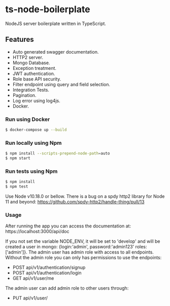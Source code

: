 # ts-node-boilerplate
NodeJS server boilerplate written in TypeScript.

## Features
- Auto generated swagger documentation.
- HTTP2 server.
- Mongo Database.
- Exception treatment.
- JWT authentication.
- Role base API security.
- Filter endpoint using query and field selection.
- Integration Tests.
- Pagination.
- Log error using log4js.
- Docker.

### Run using Docker
```bash
$ docker-compose up --build
``` 

### Run locally using Npm
```bash
$ npm install --scripts-prepend-node-path=auto
$ npm start
```

### Run tests using Npm
```bash
$ npm install
$ npm test
``` 
Use Node v10.18.0 or bellow. There is a bug on a spdy http2 library for Node 11 and beyond: https://github.com/spdy-http2/handle-thing/pull/13 

### Usage
After running the app you can access the documentation at: https://localhost:3000/api/doc 

If you not set the variable NODE_ENV, it will be set to 'develop' and will be created a user in mongo: {login:'admin', password:'admin123' roles:['admin']}. The admin user has admin role with access to all endpoints. Without the admin role you can only has permissions to use the endpoints:
- POST api/v1/authentication/signup
- POST api/v1/authentication/login
- GET api/v1/user/me

The admin user can add admin role to other users through:
- PUT api/v1/user/
